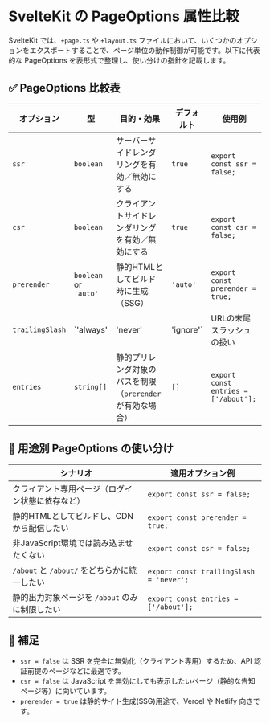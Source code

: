 

# SvelteKit の PageOptions 属性比較

SvelteKit では、`+page.ts` や `+layout.ts` ファイルにおいて、いくつかのオプションをエクスポートすることで、ページ単位の動作制御が可能です。以下に代表的な PageOptions を表形式で整理し、使い分けの指針を記載します。

## ✅ PageOptions 比較表

| オプション              | 型         | 目的・効果                                                                 | デフォルト | 使用例                                   |
|-------------------------|------------|----------------------------------------------------------------------------|------------|------------------------------------------|
| `ssr`                   | `boolean`  | サーバーサイドレンダリングを有効／無効にする                             | `true`     | `export const ssr = false;`             |
| `csr`                   | `boolean`  | クライアントサイドレンダリングを有効／無効にする                         | `true`     | `export const csr = false;`             |
| `prerender`             | `boolean` or `'auto'` | 静的HTMLとしてビルド時に生成（SSG）                              | `'auto'`   | `export const prerender = true;`       |
| `trailingSlash`         | `'always' | 'never' | 'ignore'` | URLの末尾スラッシュの扱い                           | ルート設定依存 | `export const trailingSlash = 'never';` |
| `entries`               | `string[]` | 静的プリレンダ対象のパスを制限（`prerender`が有効な場合）                | `[]`       | `export const entries = ['/about'];`    |

## 🔁 用途別 PageOptions の使い分け

| シナリオ                                         | 適用オプション例                            |
|--------------------------------------------------|---------------------------------------------|
| クライアント専用ページ（ログイン状態に依存など） | `export const ssr = false;`                |
| 静的HTMLとしてビルドし、CDNから配信したい        | `export const prerender = true;`           |
| 非JavaScript環境では読み込ませたくない           | `export const csr = false;`                |
| `/about` と `/about/` をどちらかに統一したい     | `export const trailingSlash = 'never';`    |
| 静的出力対象ページを `/about` のみに制限したい   | `export const entries = ['/about'];`       |

## 📌 補足

- `ssr = false` は SSR を完全に無効化（クライアント専用）するため、API 認証前提のページなどに最適です。
- `csr = false` は JavaScript を無効にしても表示したいページ（静的な告知ページ等）に向いています。
- `prerender = true` は静的サイト生成(SSG)用途で、Vercel や Netlify 向きです。